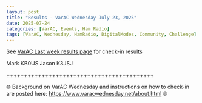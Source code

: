 ```yaml
---
layout: post
title: "Results - VarAC Wednesday July 23, 2025"
date: 2025-07-24
categories: [VarAC, Events, Ham Radio]
tags: [VarAC, Wednesday, HamRadio, DigitalModes, Community, Challenge]
---
```


See <a href="https://www.varacwednesday.net/lastWeekResults.html">VarAC Last week results page</a> for check-in results

Mark KB0US
Jason K3JSJ


++++++++++++++++++++++++++++++++++++++++++

&#127760; Background on VarAC Wednesday and instructions on how to check-in are posted here: <a href="https://www.varacwednesday.net/about.html">https://www.varacwednesday.net/about.html</a> &#127760;




